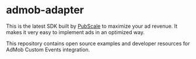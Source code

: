 # admob-adapter

This is the latest SDK built by [PubScale](https://pubscale.com) to maximize your ad revenue. It makes it very easy to implement ads in an optimized way.

This repository contains open source examples and developer resources for AdMob Custom Events integration.
